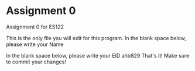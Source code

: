 # Assignment 0

Assignment 0 for ES122

This is the only file you will edit for this program. In the blank space below, please write your Name

In the blank space below, please write your EID
ahb829
That's it! Make sure to commit your changes!
